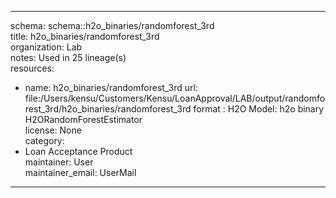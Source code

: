 


---  
schema: schema::h2o_binaries/randomforest_3rd  
title: h2o_binaries/randomforest_3rd  
organization: Lab  
notes: Used in 25 lineage(s)  
resources:  
  - name: h2o_binaries/randomforest_3rd 
    url: file:/Users/kensu/Customers/Kensu/LoanApproval/LAB/output/randomforest_3rd/h2o_binaries/randomforest_3rd 
    format : H2O Model: h2o binary H2ORandomForestEstimator  
license: None  
category:
  - Loan Acceptance Product  
maintainer: User  
maintainer_email: UserMail  
---